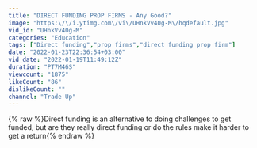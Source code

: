 ```yaml
---
title: "DIRECT FUNDING PROP FIRMS - Any Good?"
image: "https:\/\/i.ytimg.com\/vi\/UHnkVv40g-M\/hqdefault.jpg"
vid_id: "UHnkVv40g-M"
categories: "Education"
tags: ["Direct funding","prop firms","direct funding prop firm"]
date: "2022-01-23T22:36:54+03:00"
vid_date: "2022-01-19T11:49:12Z"
duration: "PT7M46S"
viewcount: "1875"
likeCount: "86"
dislikeCount: ""
channel: "Trade Up"
---
```

{% raw %}Direct funding is an alternative to doing challenges to get funded, but are they really direct funding or do the rules make it harder to get a return{% endraw %}
